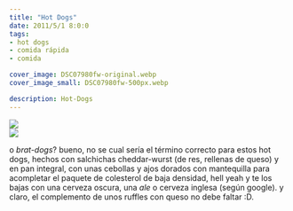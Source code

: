 ```yaml
---
title: "Hot Dogs"
date: 2011/5/1 8:0:0
tags: 
- hot dogs
- comida rápida
- comida

cover_image: DSC07980fw-original.webp
cover_image_small: DSC07980fw-500px.webp

description: Hot-Dogs
---
```



[![](DSC07980fw)](DSC07980fw-original.webp)  
[![](DSC07982fw)](DSC07982fw-original.webp)

o *brat-dogs*? bueno, no se cual sería el término correcto para estos hot dogs, hechos con salchichas cheddar-wurst (de res, rellenas de queso) y en pan integral, con unas cebollas y ajos dorados con mantequilla para acompletar el paquete de colesterol de baja densidad, hell yeah y te los bajas con una cerveza oscura, una *ale* o cerveza inglesa (según google). y claro, el complemento de unos ruffles con queso no debe faltar :D.
